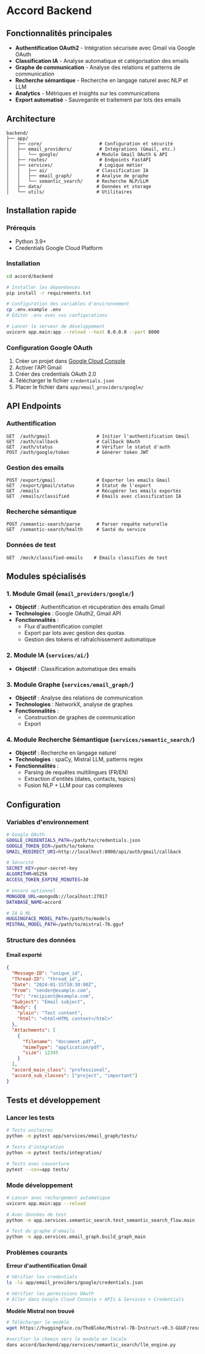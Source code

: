 # Accord Backend

## Fonctionnalités principales

- **Authentification OAuth2** - Intégration sécurisée avec Gmail via Google OAuth
- **Classification IA** - Analyse automatique et catégorisation des emails
- **Graphe de communication** - Analyse des relations et patterns de communication
- **Recherche sémantique** - Recherche en langage naturel avec NLP et LLM
- **Analytics** - Métriques et insights sur les communications
- **Export automatisé** - Sauvegarde et traitement par lots des emails

## Architecture

```
backend/
├── app/
│   ├── core/                     # Configuration et sécurité
│   ├── email_providers/          # Intégrations (Gmail, etc.)
│   │   └── google/              # Module Gmail OAuth & API
│   ├── routes/                   # Endpoints FastAPI
│   ├── services/                 # Logique métier
│   │   ├── ai/                  # Classification IA
│   │   ├── email_graph/         # Analyse de graphe
│   │   └── semantic_search/     # Recherche NLP/LLM
│   ├── data/                    # Données et storage
│   └── utils/                   # Utilitaires
```

## Installation rapide

### Prérequis

- Python 3.9+
- Credentials Google Cloud Platform

### Installation

```bash
cd accord/backend

# Installer les dépendances
pip install -r requirements.txt

# Configuration des variables d'environnement
cp .env.example .env
# Éditer .env avec vos configurations

# Lancer le serveur de développement
uvicorn app.main:app --reload --host 0.0.0.0 --port 8000
```

### Configuration Google OAuth

1. Créer un projet dans [Google Cloud Console](https://console.cloud.google.com)
2. Activer l'API Gmail
3. Créer des credentials OAuth 2.0
4. Télécharger le fichier `credentials.json`
5. Placer le fichier dans `app/email_providers/google/`

##  API Endpoints

### Authentification
```
GET  /auth/gmail                 # Initier l'authentification Gmail
GET  /auth/callback              # Callback OAuth
GET  /auth/status                # Vérifier le statut d'auth
POST /auth/google/token          # Générer token JWT
```

### Gestion des emails
```
POST /export/gmail               # Exporter les emails Gmail
GET  /export/gmail/status        # Statut de l'export
GET  /emails                     # Récupérer les emails exportés
GET  /emails/classified          # Emails avec classification IA
```

### Recherche sémantique
```
POST /semantic-search/parse      # Parser requête naturelle
GET  /semantic-search/health     # Santé du service
```

### Données de test
```
GET  /mock/classified-emails    # Emails classifiés de test
```

## Modules spécialisés

### 1. Module Gmail (`email_providers/google/`)
- **Objectif** : Authentification et récupération des emails Gmail
- **Technologies** : Google OAuth2, Gmail API
- **Fonctionnalités** :
  - Flux d'authentification complet
  - Export par lots avec gestion des quotas
  - Gestion des tokens et rafraîchissement automatique

### 2. Module IA (`services/ai/`)
- **Objectif** : Classification automatique des emails


### 3. Module Graphe (`services/email_graph/`)
- **Objectif** : Analyse des relations de communication
- **Technologies** : NetworkX, analyse de graphes
- **Fonctionnalités** :
  - Construction de graphes de communication
  - Export

### 4. Module Recherche Sémantique (`services/semantic_search/`)
- **Objectif** : Recherche en langage naturel
- **Technologies** : spaCy, Mistral LLM, patterns regex
- **Fonctionnalités** :
  - Parsing de requêtes multilingues (FR/EN)
  - Extraction d'entités (dates, contacts, topics)
  - Fusion NLP + LLM pour cas complexes

## Configuration

### Variables d'environnement

```bash
# Google OAuth
GOOGLE_CREDENTIALS_PATH=/path/to/credentials.json
GOOGLE_TOKEN_DIR=/path/to/tokens
GMAIL_REDIRECT_URI=http://localhost:8000/api/auth/gmail/callback

# Sécurité
SECRET_KEY=your-secret-key
ALGORITHM=HS256
ACCESS_TOKEN_EXPIRE_MINUTES=30

# encore optionnel
MONGODB_URL=mongodb://localhost:27017
DATABASE_NAME=accord

# IA & ML
HUGGINGFACE_MODEL_PATH=/path/to/models
MISTRAL_MODEL_PATH=/path/to/mistral-7b.gguf
```

### Structure des données

#### Email exporté
```json
{
  "Message-ID": "unique_id",
  "Thread-ID": "thread_id",
  "Date": "2024-01-15T10:30:00Z",
  "From": "sender@example.com",
  "To": "recipient@example.com",
  "Subject": "Email subject",
  "Body": {
    "plain": "Text content",
    "html": "<html>HTML content</html>"
  },
  "Attachments": [
    {
      "filename": "document.pdf",
      "mimeType": "application/pdf",
      "size": 12345
    }
  ],
  "accord_main_class": "professional",
  "accord_sub_classes": ["project", "important"]
}
```

##  Tests et développement

### Lancer les tests
```bash
# Tests unitaires
python -m pytest app/services/email_graph/tests/

# Tests d'intégration
python -m pytest tests/integration/

# Tests avec couverture
pytest --cov=app tests/
```

### Mode développement
```bash
# Lancer avec rechargement automatique
uvicorn app.main:app --reload

# Avec données de test
python -m app.services.semantic_search.test_semantic_search_flow.main --mode enhanced

# Test du graphe d'emails
python -m app.services.email_graph.build_graph_main
```


### Problèmes courants

**Erreur d'authentification Gmail**
```bash
# Vérifier les credentials
ls -la app/email_providers/google/credentials.json

# Vérifier les permissions OAuth
# Aller dans Google Cloud Console > APIs & Services > Credentials
```

**Modèle Mistral non trouvé**
```bash
# Télécharger le modèle
wget https://huggingface.co/TheBloke/Mistral-7B-Instruct-v0.3-GGUF/resolve/main/Mistral-7B-Instruct-v0.3-Q4_K_M.gguf

#verifier le chemin vers le modele en locale
dans accord/backend/app/services/semantic_search/llm_engine.py
```
